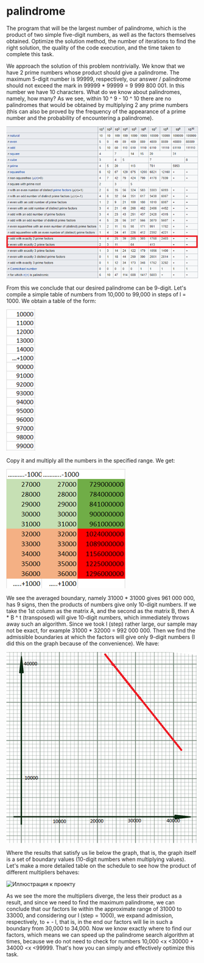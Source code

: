 # palindrome
The program that will be the largest number of palindrome, which is the product of two simple five-digit numbers, as well as the factors themselves obtained. Optimize the solution method, the number of iterations to find the right solution, the quality of the code execution, and the time taken to complete this task.

We approach the solution of this problem nontrivially. We know that we have 2 prime numbers whose product should give a palindrome. The maximum 5-digit number is 99999, respectively, our answer / palindrome should not exceed the mark in 99999 * 99999 = 9 999 800 001. In this number we have 10 characters.
What do we know about palindromes, namely, how many? As we see, within 10 ^ 9 - 10 ^ 10 there are no palindromes that would be obtained by multiplying 2 any prime numbers (this can also be proved by the frequency of the appearance of a prime number and the probability of encountering a palindrome).

![Иллюстрация к проекту](https://github.com/YellowCloudlet/palindrome/raw/master/photoes/polinom_kol-vo.png)

From this we conclude that our desired palindrome can be 9-digit. Let's compile a simple table of numbers from 10,000 to 99,000 in steps of l = 1000. We obtain a table of the form:

![Иллюстрация к проекту](https://github.com/YellowCloudlet/palindrome/raw/master/photoes/polinom_1.png)

Copy it and multiply all the numbers in the specified range. We get:

![Иллюстрация к проекту](https://github.com/YellowCloudlet/palindrome/raw/master/photoes/image.png)

We see the averaged boundary, namely 31000 * 31000 gives 961 000 000, has 9 signs, then the products of numbers give only 10-digit numbers.
If we take the 1st column as the matrix A, and the second as the matrix B, then A * B ^ t (transposed) will give 10-digit numbers, which immediately throws away such an algorithm.
Since we took l (step) rather large, our sample may not be exact, for example 31000 * 32000 = 992 000 000. Then we find the admissible boundaries at which the factors will give only 9-digit numbers (I did this on the graph because of the convenience). We have:

![Иллюстрация к проекту](https://github.com/YellowCloudlet/palindrome/raw/master/photoes/график.png)

Where the results that satisfy us lie below the graph, that is, the graph itself is a set of boundary values (10-digit numbers when multiplying values). Let's make a more detailed table on the schedule to see how the product of different multipliers behaves:

![Иллюстрация к проекту](https://github.com/YellowCloudlet/palindrome/raw/master/photoes/image(1).png)

As we see the more the multipliers diverge, the less their product as a result, and since we need to find the maximum palindrome, we can conclude that our factors lie within the approximate range of 31000 to 33000, and considering our l (step = 1000), we expand admission, respectively, to + - l, that is, in the end our factors will lie in such a boundary from 30,000 to 34,000.
Now we know exactly where to find our factors, which means we can speed up the palindrome search algorithm at times, because we do not need to check for numbers 10,000 <x <30000 + 34000 <x <99999. That's how you can simply and effectively optimize this task.



